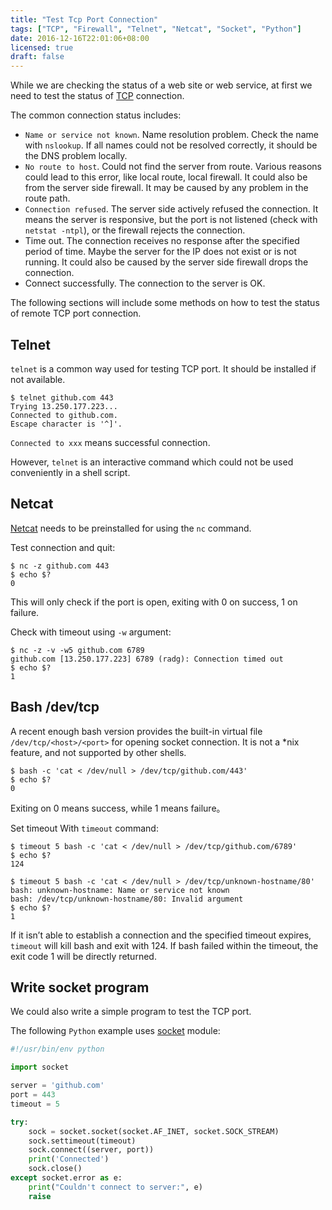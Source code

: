 ```yaml
---
title: "Test Tcp Port Connection"
tags: ["TCP", "Firewall", "Telnet", "Netcat", "Socket", "Python"]
date: 2016-12-16T22:01:06+08:00
licensed: true
draft: false
---
```


While we are checking the status of a web site or web service,
at first we need to test the status of
[TCP](https://en.wikipedia.org/wiki/Transmission_Control_Protocol)
connection.

The common connection status includes:

* `Name or service not known`. Name resolution problem.
  Check the name with `nslookup`.
  If all names could not be resolved correctly,
  it should be the DNS problem locally.
* `No route to host`. Could not find the server from route.
  Various reasons could lead to this error, like local route,
  local firewall. It could also be from the server side firewall.
  It may be caused by any problem in the route path.
* `Connection refused`. The server side actively refused the connection.
  It means the server is responsive, but the port is not listened
  (check with `netstat -ntpl`), or the firewall rejects the connection.
* Time out. The connection receives no response after the specified
  period of time. Maybe the server for the IP does not exist or is not
  running. It could also be caused by the server side firewall drops
  the connection.
* Connect successfully. The connection to the server is OK.

The following sections will include some methods on how to test the
status of remote TCP port connection.


## Telnet

`telnet` is a common way used for testing TCP port.
It should be installed if not available.

```
$ telnet github.com 443
Trying 13.250.177.223...
Connected to github.com.
Escape character is '^]'.
```

`Connected to xxx` means successful connection.

However, `telnet` is an interactive command which could not be used
conveniently in a shell script.


## Netcat

[Netcat](https://en.wikipedia.org/wiki/Netcat)
needs to be preinstalled for using the `nc` command.

Test connection and quit:

```
$ nc -z github.com 443
$ echo $?
0
```

This will only check if the port is open, exiting with 0 on
success, 1 on failure.

Check with timeout using `-w` argument:

```
$ nc -z -v -w5 github.com 6789
github.com [13.250.177.223] 6789 (radg): Connection timed out
$ echo $?
1
```


## Bash /dev/tcp

A recent enough bash version provides the built-in virtual file
`/dev/tcp/<host>/<port>` for opening socket connection.
It is not a \*nix feature, and not supported by other shells.

```
$ bash -c 'cat < /dev/null > /dev/tcp/github.com/443'
$ echo $?
0
```

Exiting on 0 means success, while 1 means failure。

Set timeout With `timeout` command:

```
$ timeout 5 bash -c 'cat < /dev/null > /dev/tcp/github.com/6789'
$ echo $?
124

$ timeout 5 bash -c 'cat < /dev/null > /dev/tcp/unknown-hostname/80'
bash: unknown-hostname: Name or service not known
bash: /dev/tcp/unknown-hostname/80: Invalid argument
$ echo $?
1
```

If it isn’t able to establish a connection and the specified timeout
expires, `timeout` will kill bash and exit with 124.
If bash failed within the timeout, the exit code 1 will be directly
returned.


## Write socket program

We could also write a simple program to test the TCP port.

The following `Python` example uses
[socket](https://docs.python.org/3/library/socket.html)
module:

```python
#!/usr/bin/env python

import socket

server = 'github.com'
port = 443
timeout = 5

try:
    sock = socket.socket(socket.AF_INET, socket.SOCK_STREAM)
    sock.settimeout(timeout)
    sock.connect((server, port))
    print('Connected')
    sock.close()
except socket.error as e:
    print("Couldn't connect to server:", e)
    raise
```
